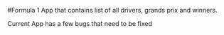 #Formula 1 App that contains list of all drivers, grands prix and winners.

Current App has a few bugs that need to be fixed